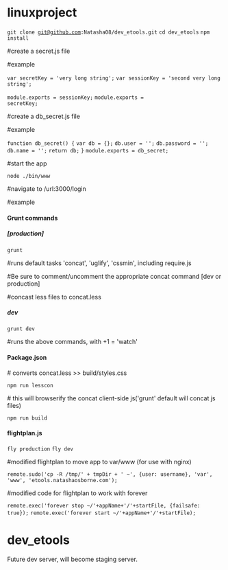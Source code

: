 
# linuxproject
<code>git clone git@github.com:Natasha08/dev_etools.git</code>
<code>cd dev_etools</code>
<code>npm install</code>
<p>#create a secret.js file</p>
<p>#example</p>
<code>var secretKey = 'very long string';</code>
<code>var sessionKey = 'second very long string';</code>

<code>module.exports = sessionKey;</code>
<code>module.exports = secretKey;</code>

<p>#create a db_secret.js file</p>
<p>#example</p>
<code>function db_secret() {</code>
	<code>var db = {};</code>
	<code>db.user = '';</code>
	<code>db.password = '';</code>
	<code>db.name = '';</code>
<code></code>
<code>return db;</code>
<code>}</code>
<code></code>
<code>module.exports = db_secret;</code>
<p>#start the app</p>
<code>node ./bin/www</code>

<p>#navigate to /url:3000/login</p>

<p>#example</p>
<h4>Grunt commands</h4>
<h5>[production]</h5>
<code>grunt</code>
<p>#runs default tasks 'concat', 'uglify', 'cssmin', including require.js</p>

<p>#Be sure to comment/uncomment the appropriate concat command [dev or production]</p>
<p>#concast less files to concat.less</p>

<h5>dev</h5>
<code>grunt dev</code>
<p>#runs the above commands, with +1 = 'watch'</p>

<h4>Package.json</h4>
<p># converts concat.less >> build/styles.css</p>
<code>npm run lesscon</code> 

<p># this will browserify the concat client-side js('grunt' default will concat js files)</p>
<code>npm run build</code>

<h4>flightplan.js</h4>

<code>fly production</code>
<code>fly dev</code>

<p>#modified flightplan to move app to var/www (for use with nginx)</p>
<code>remote.sudo('cp -R /tmp/' + tmpDir + ' ~', {user: username}, 'var', 'www', 'etools.natashaosborne.com');</code>

<p>#modified code for flightplan to work with forever</p>
<code>remote.exec('forever stop ~/'+appName+'/'+startFile, {failsafe: true});</code>
<code>remote.exec('forever start ~/'+appName+'/'+startFile);</code>

# dev_etools
Future dev server, will become staging server.

